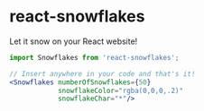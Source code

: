 # react-snowflakes

Let it snow on your React website!

```jsx
import Snowflakes from 'react-snowflakes';

// Insert anywhere in your code and that's it!
<Snowflakes numberOfSnowflakes={50}
            snowflakeColor="rgba(0,0,0,.2)"
            snowflakeChar="*"/>
```
